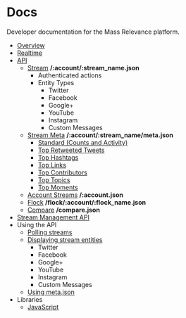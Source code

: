 # Docs

Developer documentation for the Mass Relevance platform.

 * [Overview](/MassRelevance/docs/blob/master/dev/overview.md)
 * [Realtime](/MassRelevance/docs/blob/master/dev/realtime.md)
 * [API](/MassRelevance/docs/blob/master/dev/api/api.md)
   * [Stream](/MassRelevance/docs/blob/master/dev/api/stream.md) **/:account/:stream_name.json**
     * Authenticated actions
     * Entity Types
         * Twitter
         * Facebook
         * Google+
         * YouTube
         * Instagram
         * Custom Messages
    * [Stream Meta](/MassRelevance/docs/blob/master/dev/api/meta.md) **/:account/:stream_name/meta.json**
      * [Standard (Counts and Activity)](/MassRelevance/docs/blob/master/dev/api/meta.md#standard)
      * [Top Retweeted Tweets](/MassRelevance/docs/blob/master/dev/api/meta.md#top-retweeted-tweets)
      * [Top Hashtags](/MassRelevance/docs/blob/master/dev/api/meta.md#top-hashtags)
      * [Top Links](/MassRelevance/docs/blob/master/dev/api/meta.md#top-links)
      * [Top Contributors](/MassRelevance/docs/blob/master/dev/api/meta.md#top-contributors)
      * [Top Topics](/MassRelevance/docs/blob/master/dev/api/meta.md#top-topics)
      * [Top Moments](/MassRelevance/docs/blob/master/dev/api/meta.md#top-moments)
    * [Account Streams](/MassRelevance/docs/blob/master/dev/api/account.md) **/:account.json**
    * [Flock](/MassRelevance/docs/blob/master/dev/api/flock.md) **/flock/:account/:flock_name.json**
    * [Compare](/MassRelevance/docs/blob/master/dev/api/compare.md) **/compare.json**
 * [Stream Management API](/MassRelevance/docs/blob/master/dev/api/stream_management.md)
 * Using the API
   * [Polling streams](/MassRelevance/docs/blob/master/dev/usage/polling.md)
   * [Displaying stream entities](/MassRelevance/docs/blob/master/dev/usage/display.md)
     * Twitter
     * Facebook
     * Google+
     * YouTube
     * Instagram
     * Custom Messages
   * [Using meta.json](/MassRelevance/docs/blob/master/dev/api/counts.md)
 * Libraries
   * [JavaScript](/MassRelevance/docs/blob/master/dev/clients/javascript.md)
